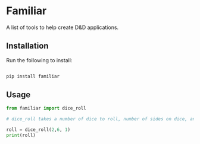 # Familiar

A list of tools to help create D&D applications.

## Installation

Run the following to install:

```python

pip install familiar
```

## Usage

```python
from familiar import dice_roll

# dice_roll takes a number of dice to roll, number of sides on dice, and a modifier and returns a random result.

roll = dice_roll(2,6, 1)
print(roll)
```
